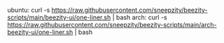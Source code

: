 ubuntu: curl -s https://raw.githubusercontent.com/sneepzity/beezity-scripts/main/beezity-ui/one-liner.sh | bash
arch: curl -s https://raw.githubusercontent.com/sneepzity/beezity-scripts/main/arch-beezity-ui/one-liner.sh | bash
